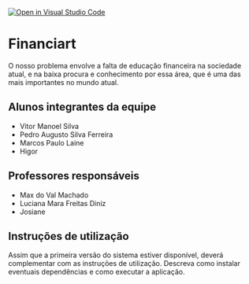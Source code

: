 [![Open in Visual Studio Code](https://classroom.github.com/assets/open-in-vscode-718a45dd9cf7e7f842a935f5ebbe5719a5e09af4491e668f4dbf3b35d5cca122.svg)](https://classroom.github.com/online_ide?assignment_repo_id=10827012&assignment_repo_type=AssignmentRepo)
# Financiart
O nosso problema envolve a falta de educação financeira na sociedade atual, e na baixa procura e conhecimento por essa área, que é uma das mais importantes no mundo atual.
## Alunos integrantes da equipe

* Vitor Manoel Silva
* Pedro Augusto Silva Ferreira
* Marcos Paulo Laine
* Higor

## Professores responsáveis

* Max do Val Machado
* Luciana Mara Freitas Diniz
* Josiane

## Instruções de utilização

Assim que a primeira versão do sistema estiver disponível, deverá complementar com as instruções de utilização. Descreva como instalar eventuais dependências e como executar a aplicação.
